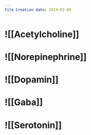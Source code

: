 ```yaml
---
File Creation date: 2024-02-09
---
```


 
# ![[Acetylcholine]]
# ![[Norepinephrine]]
# ![[Dopamin]]
# ![[Gaba]]
# ![[Serotonin]]
